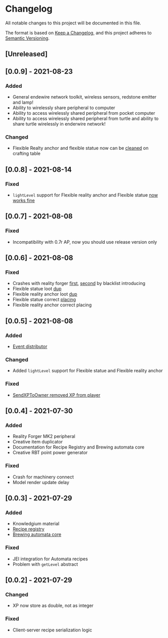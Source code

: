 # Changelog
All notable changes to this project will be documented in this file.

The format is based on [Keep a Changelog](https://keepachangelog.com/en/1.0.0/),
and this project adheres to [Semantic Versioning](https://semver.org/spec/v2.0.0.html).

## [Unreleased]

## [0.0.9] - 2021-08-23

### Added

- General endewire network toolkit, wireless sensors, redstone emitter and lamp!
- Ability to wirelessly share peripheral to computer
- Ability to access wirelessly shared peripheral from pocket computer
- Ability to access wirelessly shared peripheral from turtle and ability to share turtle wirelessly in enderwire network!

### Changed

- Flexible Realty anchor and flexible statue now can be [cleaned](https://github.com/SirEdvin/ProgressivePeripherals/issues/30) on crafting table

## [0.0.8] - 2021-08-14

### Fixed

- `lightLevel` support for Flexible reality anchor and Flexible statue [now works fine](https://github.com/SirEdvin/ProgressivePeripherals/issues/33) 

## [0.0.7] - 2021-08-08

### Fixed

- Incompatibility with 0.7r AP, now you should use release version only

## [0.0.6] - 2021-08-08

### Fixed

- Crashes with reality forger [first](https://github.com/SirEdvin/ProgressivePeripherals/issues/27), [second](https://github.com/SirEdvin/ProgressivePeripherals/issues/26) by blacklist introducing
- Flexible statue loot [dup](https://github.com/SirEdvin/ProgressivePeripherals/issues/28)
- Flexible reality anchor loot [dup](https://github.com/SirEdvin/ProgressivePeripherals/issues/25)
- Flexible statue correct [placing](https://github.com/SirEdvin/ProgressivePeripherals/issues/29)
- Flexible reality anchor correct placing

## [0.0.5] - 2021-08-08

### Added

- [Event distributor](https://github.com/SirEdvin/ProgressivePeripherals/issues/13)

### Changed

- Added `lightLevel` support for Flexible statue and Flexible reality anchor

### Fixed

- [SendXPToOwner removed XP from player](https://github.com/SirEdvin/ProgressivePeripherals/issues/24)

## [0.0.4] - 2021-07-30

### Added

- Reality Forger MK2 peripheral
- Creative item duplicator
- Documentation for Recipe Registry and Brewing automata core
- Creative RBT point power generator

### Fixed

- Crash for machinery connect
- Model render update delay

## [0.0.3] - 2021-07-29

### Added

- Knowledgium material
- [Recipe registry](https://github.com/SirEdvin/ProgressivePeripherals/issues/15)
- [Brewing automata core](https://github.com/SirEdvin/ProgressivePeripherals/issues/11)

### Fixed

- JEI integration for Automata recipes
- Problem with `getLevel` abstract

## [0.0.2] - 2021-07-29

### Changed

- XP now store as double, not as integer

### Fixed

- Client-server recipe serialization logic
